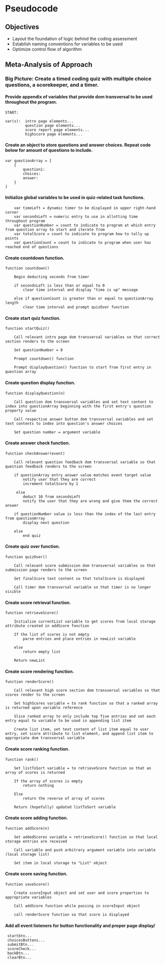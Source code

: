 # Pseudocode

## Objectives

- Layout the foundation of logic behind the coding assessment
- Establish naming conventions for variables to be used
- Optimize control flow of algorithm

## Meta-Analysis of Approach

### Big Picture: Create a timed coding quiz with multiple choice questions, a scorekeeper, and a timer. 

#### Provide appendix of variables that provide dom transversal to be used throughout the program.

```
START:

var(s):  intro page elements...
         question page elements...
         score report page elements...
         highscore page elements...
```
#### Create an object to store questions and answer choices. Repeat code below for amount of questions to include. 

```
var questionArray = [
    {
        question1:
        choices:
        answer:
    }
]
```

#### Initialize global variables to be used in quiz-related task functions.

``` 
    var timeLeft = dynamic timer to be displayed in upper right-hand corner 
    var secondsLeft = numeric entry to use in allotting time throughout program
    var questionNumber = count to indicate to program at which entry from question array to start and iterate from
    var totalScore = count to indicate to program how to tally up points
    var questionCount = count to indicate to program when user has reached end of questions
``` 

#### Create countdown function. 

``` 
function countdown() 

    Begin deducting seconds from timer

    if secondsLeft is less than or equal to 0
        clear time interval and display "time is up" message

    else if questionCount is greater than or equal to questionArray length
        clear time interval and prompt quizOver function

```

#### Create start quiz function.

```
function startQuiz()

    Call relevant intro page dom transversal variables so that correct section renders to the screen

    Set questionNumber = 0

    Prompt countdown() function

    Prompt displayQuestion() function to start from first entry in question array
```

#### Create question display function.

```
function displayQuestion(n)

    Call question dom transversal variables and set text content to index into questionArray beginning with the first entry's question property value

    Call respective answer button dom transversal variables and set text contents to index into question's answer choices

    Set question number = argument variable
```
#### Create answer check function.

```
function checkAnswer(event)

    Call relevant question feedback dom transversal variable so that question feedback renders to the screen

    if questionArray entry answer value matches event target value
        notify user that they are correct
        increment totalScore by 1

     else
        deduct 10 from secondsLeft
        notify the user that they are wrong and give them the correct answer

    if questionNumber value is less than the index of the last entry from questionArray
        display next question

    else
        end quiz
```

#### Create quiz over function.

```
function quizOver()

    Call relevant score submission dom transversal variables so that submission page renders to the screen

    Set finalScore text content so that totalScore is displayed

    Call timer dom transversal variable so that timer is no longer visible
```

#### Create score retrieval function.

```
function retrieveScore()

    Initialize currentList variable to get scores from local storage attribute created in addScore function

    If the list of scores is not empty
        parse entries and place entries in newList variable

    else
        return empty list

    Return newList

```

#### Create score rendering function.

```
function renderScore()

    Call relevant high score section dom transversal variables so that scores render to the screen

    Set highScores variable = to rank function so that a ranked array is returned upon variable reference

    Slice ranked array to only include top five entries and set each entry equal to variable to be used in appending list item

    Create list item, set text content of list item equal to user entry, set score attribute to list element, and append list item to appropriate dom transversal variable
```

#### Create score ranking function.

```
function rank()

    Set listToSort variable = to retrieveScore function so that an array of scores is returned

    If the array of scores is empty
        return nothing

    Else 
        return the reverse of array of scores

    Return (hopefully) updated listToSort variable
```

#### Create score adding function.

```
function addScore(n)

    Set addedScores variable = retrieveScore() function so that local storage entries are received

    Call variable and push arbitrary argument variable into variable (local storage list) 

    Set item in local storage to "List" object
```

#### Create score saving function.

```
function saveScore()

    Create scoreInput object and set user and score properties to appropriate variables

    Call addScore function while passing in scoreInput object

    call renderScore function so that score is displayed
```


#### Add all event listeners for button functionality and proper page display/

     startbtn...
     choicesButtons...
     submitBtn...
     scoreCheck...
     backBtn...
     clearBtn...

